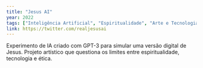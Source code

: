 ```yaml
---
title: "Jesus AI"
year: 2022
tags: ["Inteligência Artificial", "Espiritualidade", "Arte e Tecnologia"]
link: https://twitter.com/realjesusai
---
```


Experimento de IA criado com GPT-3 para simular uma versão digital de Jesus. Projeto artístico que questiona os limites entre espiritualidade, tecnologia e ética.